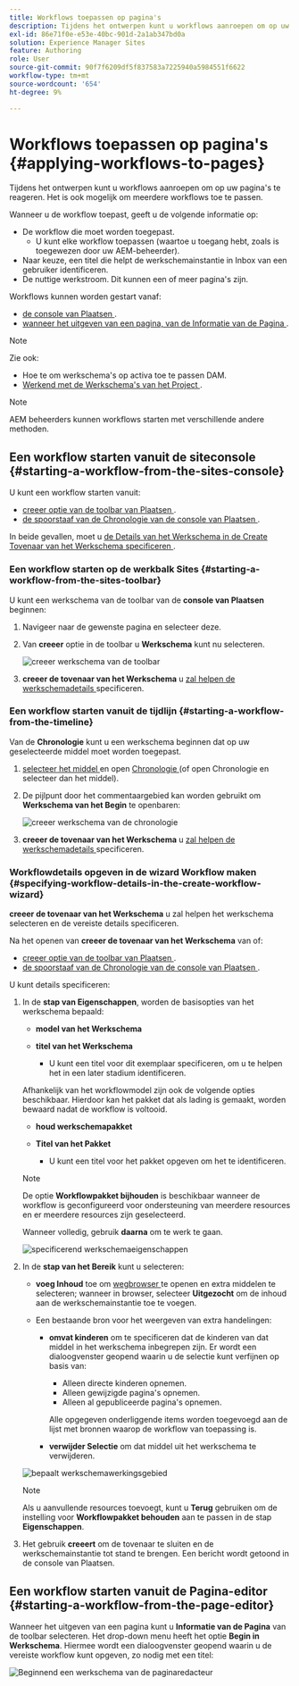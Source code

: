 ```yaml
---
title: Workflows toepassen op pagina's
description: Tijdens het ontwerpen kunt u workflows aanroepen om op uw pagina's te reageren. Het is ook mogelijk om meerdere workflows toe te passen.
exl-id: 86e71f0e-e53e-40bc-901d-2a1ab347bd0a
solution: Experience Manager Sites
feature: Authoring
role: User
source-git-commit: 90f7f6209df5f837583a7225940a5984551f6622
workflow-type: tm+mt
source-wordcount: '654'
ht-degree: 9%

---
```


# Workflows toepassen op pagina&#39;s {#applying-workflows-to-pages}

Tijdens het ontwerpen kunt u workflows aanroepen om op uw pagina&#39;s te reageren. Het is ook mogelijk om meerdere workflows toe te passen.

Wanneer u de workflow toepast, geeft u de volgende informatie op:

* De workflow die moet worden toegepast.
   * U kunt elke workflow toepassen (waartoe u toegang hebt, zoals is toegewezen door uw AEM-beheerder).
* Naar keuze, een titel die helpt de werkschemainstantie in Inbox van een gebruiker identificeren.
* De nuttige werkstroom. Dit kunnen een of meer pagina&#39;s zijn.

Workflows kunnen worden gestart vanaf:

* [ de console van Plaatsen ](#starting-a-workflow-from-the-sites-console).
* [ wanneer het uitgeven van een pagina, van de Informatie van de Pagina ](#starting-a-workflow-from-the-page-editor).

>[!NOTE]
>
>Zie ook:
>
>* Hoe te om werkschema&#39;s op activa toe te passen DAM.
>* [ Werkend met de Werkschema&#39;s van het Project ](/help/sites-cloud/authoring/projects/workflows.md).

<!-- 
>* [How to apply workflows to DAM assets](/help/assets/assets-workflow.md).
>* [Working with Project Workflows](/help/sites-cloud/authoring/projects/workflows.md).
-->

>[!NOTE]
>
>AEM beheerders kunnen workflows starten met verschillende andere methoden.

<!-- 
>AEM administrators can [start workflows using several other methods](/help/sites-administering/workflows-starting.md).
-->

## Een workflow starten vanuit de siteconsole {#starting-a-workflow-from-the-sites-console}

U kunt een workflow starten vanuit:

* [ creeer optie van de toolbar van Plaatsen ](#starting-a-workflow-from-the-sites-toolbar).
* [ de spoorstaaf van de Chronologie van de console van Plaatsen ](#starting-a-workflow-from-the-timeline).

In beide gevallen, moet u [ de Details van het Werkschema in de Create Tovenaar van het Werkschema specificeren ](#specifying-workflow-details-in-the-create-workflow-wizard).

### Een workflow starten op de werkbalk Sites {#starting-a-workflow-from-the-sites-toolbar}

U kunt een werkschema van de toolbar van de **console van Plaatsen** beginnen:

1. Navigeer naar de gewenste pagina en selecteer deze.

1. Van **creeer** optie in de toolbar u **Werkschema** kunt nu selecteren.

   ![ creeer werkschema van de toolbar ](/help/sites-cloud/authoring/assets/workflows-create-from-toolbar.png)

1. **creeer de tovenaar van het Werkschema** u [ zal helpen de werkschemadetails ](#specifying-workflow-details-in-the-create-workflow-wizard) specificeren.

### Een workflow starten vanuit de tijdlijn {#starting-a-workflow-from-the-timeline}

Van de **Chronologie** kunt u een werkschema beginnen dat op uw geselecteerde middel moet worden toegepast.

1. [ selecteer het middel ](/help/sites-cloud/authoring/basic-handling.md#viewing-and-selecting-resources) en open [ Chronologie ](/help/sites-cloud/authoring/basic-handling.md#timeline) (of open Chronologie en selecteer dan het middel).
1. De pijlpunt door het commentaargebied kan worden gebruikt om **Werkschema van het Begin** te openbaren:

   ![ creeer werkschema van de chronologie ](/help/sites-cloud/authoring/assets/workflows-create-from-timeline.png)

1. **creeer de tovenaar van het Werkschema** u [ zal helpen de werkschemadetails ](#specifying-workflow-details-in-the-create-workflow-wizard) specificeren.

### Workflowdetails opgeven in de wizard Workflow maken {#specifying-workflow-details-in-the-create-workflow-wizard}

**creeer de tovenaar van het Werkschema** u zal helpen het werkschema selecteren en de vereiste details specificeren.

Na het openen van **creeer de tovenaar van het Werkschema** van of:

* [ creeer optie van de toolbar van Plaatsen ](#starting-a-workflow-from-the-sites-toolbar).
* [ de spoorstaaf van de Chronologie van de console van Plaatsen ](#starting-a-workflow-from-the-timeline).

U kunt details specificeren:

1. In de **stap van Eigenschappen**, worden de basisopties van het werkschema bepaald:

   * **model van het Werkschema**
   * **titel van het Werkschema**

      * U kunt een titel voor dit exemplaar specificeren, om u te helpen het in een later stadium identificeren.

   Afhankelijk van het workflowmodel zijn ook de volgende opties beschikbaar. Hierdoor kan het pakket dat als lading is gemaakt, worden bewaard nadat de workflow is voltooid.

   * **houd werkschemapakket**
   * **Titel van het Pakket**

      * U kunt een titel voor het pakket opgeven om het te identificeren.

   >[!NOTE]
   >
   >De optie **Workflowpakket bijhouden** is beschikbaar wanneer de workflow is geconfigureerd voor ondersteuning van meerdere resources en er meerdere resources zijn geselecteerd.

   <!--
   >The **Keep workflow package** option is available when the workflow has been configured for [Multi Resource Support](/help/sites-developing/workflows-models.md#configuring-a-workflow-for-multi-resource-support) and multiple resources have been selected.
   -->

   Wanneer volledig, gebruik **daarna** om te werk te gaan.

   ![ specificerend werkschemaeigenschappen ](/help/sites-cloud/authoring/assets/workflows-properties.png)

1. In de **stap van het Bereik** kunt u selecteren:

   * **voeg Inhoud** toe om [ wegbrowser ](/help/sites-cloud/authoring/path-selection.md) te openen en extra middelen te selecteren; wanneer in browser, selecteer **Uitgezocht** om de inhoud aan de werkschemainstantie toe te voegen.

   * Een bestaande bron voor het weergeven van extra handelingen:

      * **omvat kinderen** om te specificeren dat de kinderen van dat middel in het werkschema inbegrepen zijn.
Er wordt een dialoogvenster geopend waarin u de selectie kunt verfijnen op basis van:

         * Alleen directe kinderen opnemen.
         * Alleen gewijzigde pagina&#39;s opnemen.
         * Alleen al gepubliceerde pagina&#39;s opnemen.

        Alle opgegeven onderliggende items worden toegevoegd aan de lijst met bronnen waarop de workflow van toepassing is.

      * **verwijder Selectie** om dat middel uit het werkschema te verwijderen.

   ![ bepaalt werkschemawerkingsgebied ](/help/sites-cloud/authoring/assets/workflows-scope.png)

   >[!NOTE]
   >
   >Als u aanvullende resources toevoegt, kunt u **Terug** gebruiken om de instelling voor **Workflowpakket behouden** aan te passen in de stap **Eigenschappen**.

1. Het gebruik **creeert** om de tovenaar te sluiten en de werkschemainstantie tot stand te brengen. Een bericht wordt getoond in de console van Plaatsen.

## Een workflow starten vanuit de Pagina-editor {#starting-a-workflow-from-the-page-editor}

Wanneer het uitgeven van een pagina kunt u **Informatie van de Pagina** van de toolbar selecteren. Het drop-down menu heeft het optie **Begin in Werkschema**. Hiermee wordt een dialoogvenster geopend waarin u de vereiste workflow kunt opgeven, zo nodig met een titel:

![ Beginnend een werkschema van de paginaredacteur ](/help/sites-cloud/authoring/assets/workflows-create-page-editor.png)
